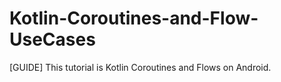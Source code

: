 # Kotlin-Coroutines-and-Flow-UseCases
[GUIDE] This tutorial is Kotlin Coroutines and Flows on Android.
